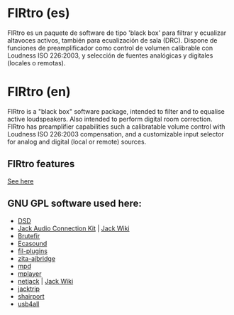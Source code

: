 # FIRtro (es)
FIRtro es un paquete de software de tipo 'black box' para filtrar y ecualizar altavoces activos, también para ecualización de sala (DRC). Dispone de funciones de preamplificador como control de volumen calibrable con Loudness ISO 226:2003, y selección de fuentes analógicas y digitales (locales o remotas).

# FIRtro (en)
FIRtro is a "black box" software package, intended to filter and to equalise active loudspeakers. Also intended to perform digital room correction. FIRtro has preamplifier capabilities such a calibratable volume control with Loudness ISO 226:2003 compensation, and a customizable input selector for analog and digital (local or remote) sources.

## FIRtro features

 [See here](https://github.com/AudioHumLab/FIRtro/wiki/02-Block-Diagram-and-Features)

## GNU GPL software used here:
- [DSD](https://github.com/rripio/DSD)
- [Jack Audio Connection Kit](http://www.jackaudio.org) | [Jack Wiki](https://github.com/jackaudio/jackaudio.github.com/wiki)
- [Brutefir](http://www.ludd.ltu.se/~torger/brutefir.html)
- [Ecasound](http://nosignal.fi/ecasound/)
- [fil-plugins](http://kokkinizita.linuxaudio.org/linuxaudio/)
- [zita-ajbridge](http://kokkinizita.linuxaudio.org/linuxaudio/)
- [mpd](https://www.musicpd.org)
- [mplayer](http://www.mplayerhq.hu/)
- [netjack](http://jackaudio.org/faq/netjack.html) | [Jack Wiki](https://github.com/jackaudio/jackaudio.github.com/wiki)
- [jacktrip](https://github.com/jcacerec/jacktrip)
- [shairport](https://github.com/abrasive/shairport)
- [usb4all](http://www.sprut.de/electronic/pic/projekte/usb4all/usb4all_en.html#allgemein)

